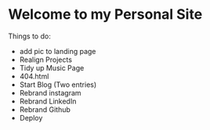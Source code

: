 # Welcome to my Personal Site

Things to do:
* add pic to landing page
* Realign Projects
* Tidy up Music Page
* 404.html
* Start Blog (Two entries)
* Rebrand instagram
* Rebrand LinkedIn
* Rebrand Github
* Deploy
